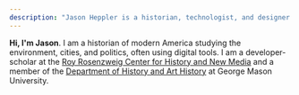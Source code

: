 ```yaml
---
description: "Jason Heppler is a historian, technologist, and designer in Omaha, Nebr."
---
```


<p class="lede"><strong>Hi, I'm Jason</strong>. I am a historian of modern America studying the environment, cities, and politics, often using digital tools. I am a developer-scholar at the <a href="https://rrchnm.org/">Roy Rosenzweig Center for History and New Media</a> and a member of the <a href="https://historyarthistory.gmu.edu">Department of History and Art History</a> at George Mason University.</p>
